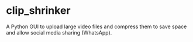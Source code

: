 # clip_shrinker
A Python GUI to upload large video files and compress them to save space and allow social media sharing (WhatsApp).
